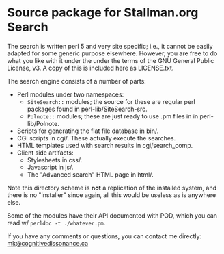 Source package for Stallman.org Search
======================================

The search is written perl 5 and very site specific; i.e., it cannot be easily
adapted for some generic purpose elsewhere.  However, you are free to do what
you like with it under the under the terms of the GNU General Public License,
v3.  A copy of this is included here as LICENSE.txt.

The search engine consists of a number of parts:

- Perl modules under two namespaces:
	- `SiteSearch::` modules; the source for these are regular perl packages
	  found in perl-lib/SiteSearch-src.
	- `Polnote::` modules; these are just ready to use .pm files in
	  in perl-lib/Polnote.
- Scripts for generating the flat file database in bin/.
- CGI scripts in cgi/.  These actually execute the searches.
- HTML templates used with search results in cgi/search_comp.
- Client side artifacts:
	- Stylesheets in css/.
	- Javascript in js/.
	- The "Advanced search" HTML page in html/.

Note this directory scheme is **not** a replication of the installed system,
and there is no "installer" since again, all this would be useless as is
anywhere else.

Some of the modules have their API documented with POD, which you can read w/
`perldoc -t ./whatever.pm`.

If you have any comments or questions, you can contact me directly:
mk@cognitivedissonance.ca
